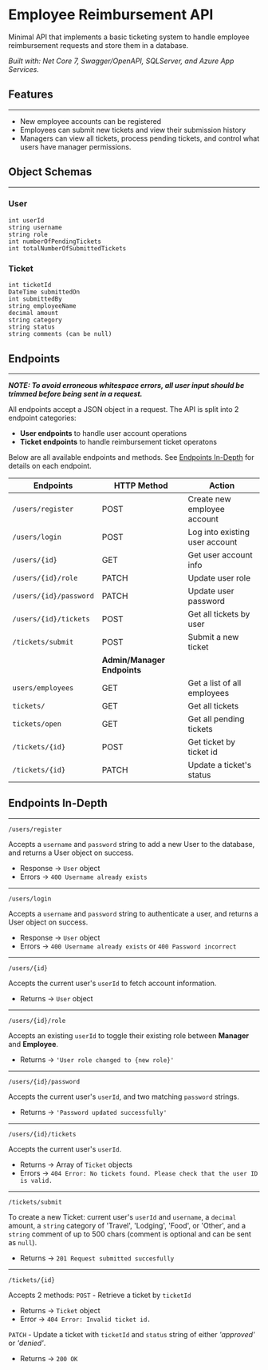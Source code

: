 # Employee Reimbursement API

Minimal API that implements a basic ticketing system to handle employee reimbursement requests and store them in a database.

*Built with: Net Core 7, Swagger/OpenAPI, SQLServer, and Azure App Services.*

## Features
---
- New employee accounts can be registered
- Employees can submit new tickets and view their submission history
- Managers can view all tickets, process pending tickets, and control what users have manager permissions.

## Object Schemas
---
### User
```
int userId
string username
string role
int numberOfPendingTickets
int totalNumberOfSubmittedTickets
```

### Ticket
```
int ticketId
DateTime submittedOn
int submittedBy
string employeeName
decimal amount
string category
string status
string comments (can be null)
```

## Endpoints
---
**_NOTE: To avoid erroneous whitespace errors, all user input should be trimmed before being sent in a request._**

All endpoints accept a JSON object in a request. The API is split into 2 endpoint categories:

-   **User endpoints** to handle user account operations
-   **Ticket endpoints** to handle reimbursement ticket operatons

Below are all available endpoints and methods. See [Endpoints In-Depth](#endpoints-in-depth) for details on each endpoint.

| Endpoints              | HTTP Method                 | Action                         |
| ---------------------- | --------------------------- | ------------------------------ |
| `/users/register`      | POST                        | Create new employee account    |
| `/users/login`         | POST                        | Log into existing user account |
| `/users/{id}`          | GET                         | Get user account info          |
| `/users/{id}/role`     | PATCH                       | Update user role               |
| `/users/{id}/password` | PATCH                       | Update user password           |
| `/users/{id}/tickets`  | POST                        | Get all tickets by user        |
| `/tickets/submit`      | POST                        | Submit a new ticket            |
|                        | **Admin/Manager Endpoints** |
| `users/employees`      | GET                         | Get a list of all employees    |
| `tickets/`             | GET                         | Get all tickets                |
| `tickets/open`         | GET                         | Get all pending tickets        |
| `/tickets/{id}`        | POST                        | Get ticket by ticket id        |
| `/tickets/{id}`        | PATCH                       | Update a ticket's status       |

## Endpoints In-Depth
---
```
/users/register
```
Accepts a `username` and `password` string to add a new User to the database, and returns a User object on success.
  - Response &rarr; `User` object
  - Errors &rarr; `400 Username already exists`

---

```
/users/login
```
Accepts a `username` and `password` string to authenticate a user, and returns a User object on success.
  - Response &rarr; `User` object
- Errors &rarr; `400 Username already exists` or `400 Password incorrect`

---
```
/users/{id}
```
Accepts the current user's `userId` to fetch account information.
- Returns &rarr; `User` object

---

```
/users/{id}/role
```
Accepts an existing `userId` to toggle their existing role between **Manager** and **Employee**.
- Returns &rarr; `'User role changed to {new role}'`

---

```
/users/{id}/password
```
Accepts the current user's `userId`, and two matching `password` strings.
- Returns &rarr; `'Password updated successfully'`

---

```
/users/{id}/tickets
```
Accepts the current user's `userId`.
- Returns &rarr; Array of `Ticket` objects
- Errors &rarr; `404 Error: No tickets found. Please check that the user ID is valid.`

---

```
/tickets/submit
```
To create a new Ticket: current user's `userId` and `username`, a `decimal` amount, a `string` category of 'Travel', 'Lodging', 'Food', or 'Other', and a `string` comment of up to 500 chars (comment is optional and can be sent as `null`).
- Returns &rarr; `201 Request submitted succesfully`

---

```
/tickets/{id}
```
Accepts 2 methods:
`POST` - Retrieve a ticket by `ticketId`
- Returns &rarr; `Ticket` object
- Error &rarr; `404 Error: Invalid ticket id.`

`PATCH` - Update a ticket with `ticketId` and `status` string of either *'approved'* or *'denied'*.
- Returns &rarr; `200 OK`
